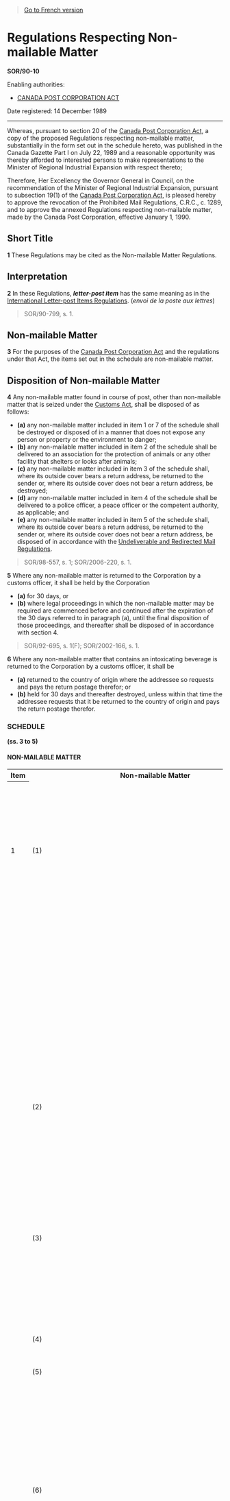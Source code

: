 > [Go to French version](/fr/Règlements/Décrets,%20ordonnances%20et%20règlements%20statutaires/90/10.md)

# Regulations Respecting Non-mailable Matter

**SOR/90-10**

Enabling authorities: 
- [CANADA POST CORPORATION ACT](/en/Acts/Revised%20Statutes%20of%20Canada/C/C-10.md)

Date registered: 14 December 1989

----------

Whereas, pursuant to section 20 of the [Canada Post Corporation Act](/en/Acts/Revised%20Statutes%20of%20Canada/C/C-10.md), a copy of the proposed Regulations respecting non-mailable matter, substantially in the form set out in the schedule hereto, was published in the Canada Gazette Part I on July 22, 1989 and a reasonable opportunity was thereby afforded to interested persons to make representations to the Minister of Regional Industrial Expansion with respect thereto;

Therefore, Her Excellency the Governor General in Council, on the recommendation of the Minister of Regional Industrial Expansion, pursuant to subsection 19(1) of the [Canada Post Corporation Act](/en/Acts/Revised%20Statutes%20of%20Canada/C/C-10.md), is pleased hereby to approve the revocation of the Prohibited Mail Regulations, C.R.C., c. 1289, and to approve the annexed Regulations respecting non-mailable matter, made by the Canada Post Corporation, effective January 1, 1990.




## Short Title


**1** These Regulations may be cited as the Non-mailable Matter Regulations.




## Interpretation


**2** In these Regulations, ***letter-post item*** has the same meaning as in the [International Letter-post Items Regulations](/en/Regulations/Statutory%20Orders%20and%20Regulations/83/807.md). (*envoi de la poste aux lettres*)
> SOR/90-799, s. 1.





## Non-mailable Matter


**3** For the purposes of the [Canada Post Corporation Act](/en/Acts/Revised%20Statutes%20of%20Canada/C/C-10.md) and the regulations under that Act, the items set out in the schedule are non-mailable matter.




## Disposition of Non-mailable Matter


**4** Any non-mailable matter found in course of post, other than non-mailable matter that is seized under the [Customs Act](/en/Acts/Statutes%20of%20Canada/1985/c.%201%20(2nd%20Supp.).md), shall be disposed of as follows:
- **(a)** any non-mailable matter included in item 1 or 7 of the schedule shall be destroyed or disposed of in a manner that does not expose any person or property or the environment to danger;
- **(b)** any non-mailable matter included in item 2 of the schedule shall be delivered to an association for the protection of animals or any other facility that shelters or looks after animals;
- **(c)** any non-mailable matter included in item 3 of the schedule shall, where its outside cover bears a return address, be returned to the sender or, where its outside cover does not bear a return address, be destroyed;
- **(d)** any non-mailable matter included in item 4 of the schedule shall be delivered to a police officer, a peace officer or the competent authority, as applicable; and
- **(e)** any non-mailable matter included in item 5 of the schedule shall, where its outside cover bears a return address, be returned to the sender or, where its outside cover does not bear a return address, be disposed of in accordance with the [Undeliverable and Redirected Mail Regulations](/en/Regulations/Consolidated%20Regulations%20of%20Canada/1201-1300/C.R.C.,%20c.%201298.md).
> SOR/98-557, s. 1; SOR/2006-220, s. 1.




**5** Where any non-mailable matter is returned to the Corporation by a customs officer, it shall be held by the Corporation
- **(a)** for 30 days, or
- **(b)** where legal proceedings in which the non-mailable matter may be required are commenced before and continued after the expiration of the 30 days referred to in paragraph (a), until the final disposition of those proceedings,
and thereafter shall be disposed of in accordance with section 4.
> SOR/92-695, s. 1(F); SOR/2002-166, s. 1.




**6** Where any non-mailable matter that contains an intoxicating beverage is returned to the Corporation by a customs officer, it shall be
- **(a)** returned to the country of origin where the addressee so requests and pays the return postage therefor; or
- **(b)** held for 30 days and thereafter destroyed, unless within that time the addressee requests that it be returned to the country of origin and pays the return postage therefor.




### **SCHEDULE** 
**(ss. 3 to 5)**
#### NON-MAILABLE MATTER
<table>
<tr>
<th>Item</th>
<th>Non-mailable Matter</th>
</tr>
<tr>
<th></th>
</tr>
<tr>
<td>1</td>
<td>(1)</td>
<td>Dangerous goods as defined in the Transportation of Dangerous Goods Act or the regulations made thereunder, except where, in accordance with that Act and those regulations,</td>
</tr>
<tr>
<td></td>
<td></td>
<td>(a)</td>
<td>the sender of the dangerous goods offers them to the Corporation for transport; and</td>
</tr>
<tr>
<td></td>
<td></td>
<td>(b)</td>
<td>the Corporation is capable of handling and transporting the dangerous goods.</td>
</tr>
<tr>
<td></td>
<td>(2)</td>
<td>Items that, because of the manner in which they are packed, may expose a person to danger or may damage mail or postal equipment.</td>
</tr>
<tr>
<td></td>
<td>(3)</td>
<td>Letter-post items or parcels that contain dangerous or perishable items prohibited by article 25 of the Universal Postal Convention (Beijing, 1999) and by articles XII and XIII of the Final Protocol of that Convention.</td>
</tr>
<tr>
<td></td>
<td>(4)</td>
<td>Items that may soil mail or postal equipment.</td>
</tr>
<tr>
<td></td>
<td>(5)</td>
<td>Items that emit offensive odours.</td>
</tr>
<tr>
<td></td>
<td>(6)</td>
<td>Fish, game, meat, fruit, vegetables, perishable biological substances or other perishable items that are not prepared for posting in accordance with the applicable requirements of the current Canada Postal Guide — Guide des postes du Canada, published by the Corporation.</td>
</tr>
<tr>
<td>2</td>
<td>(1)</td>
<td>Live animals, other than live animals that are accepted for transmission by post pursuant to an agreement with the Corporation or that are referred to in the current Canada Postal Guide — Guide des postes du Canada, published by the Corporation and are prepared for posting in accordance with the applicable requirements set out in that guide.</td>
</tr>
<tr>
<td></td>
<td>(2)</td>
<td>Letter-post items or parcels that contain live animals prohibited by article 25 of the Universal Postal Convention (Beijing, 1999) and by articles XII and XIII of the Final Protocol of that Convention.</td>
</tr>
<tr>
<td>3</td>
<td>(1)</td>
<td>Items that have on their outside cover</td>
</tr>
<tr>
<td></td>
<td></td>
<td>(a)</td>
<td>anything written or printed or attached thereto, other than the name and address of the addressee and of the sender or endorsements or attachments that are authorized by or under applicable regulations or by the Corporation;</td>
</tr>
<tr>
<td></td>
<td></td>
<td>(b)</td>
<td>on the address side thereof, a stamp of a charity or some other non-postal stamp indicating value;</td>
</tr>
<tr>
<td></td>
<td></td>
<td>(c)</td>
<td>in the space reserved for postage stamps, stamps or stickers of private manufacture;</td>
</tr>
<tr>
<td></td>
<td></td>
<td>(d)</td>
<td>hand-stamped or printed facsimiles of postal cancelling or franking stamps; or</td>
</tr>
<tr>
<td></td>
<td></td>
<td>(e)</td>
<td>successive addresses.</td>
</tr>
<tr>
<td></td>
<td>(2)</td>
<td>Envelopes with windows, unless</td>
</tr>
<tr>
<td></td>
<td></td>
<td>(a)</td>
<td>each window has a transparent covering; and</td>
</tr>
<tr>
<td></td>
<td></td>
<td>(b)</td>
<td>the longest sides of the window through which the address is visible are parallel to the longest sides of the envelope.</td>
</tr>
<tr>
<td></td>
<td>(2.1)</td>
<td>Letter-post items in wholly transparent envelopes, unless</td>
</tr>
<tr>
<td></td>
<td></td>
<td>(a)</td>
<td>the envelopes are constructed in such a way that they can be easily handled while in the course of transmission by post; and</td>
</tr>
<tr>
<td></td>
<td></td>
<td>(b)</td>
<td>a label is securely attached to the outer surface of the envelope and the label has sufficient space to include the name and address of the addressee, the postage and any applicable service instructions.</td>
</tr>
<tr>
<td></td>
<td>(3)</td>
<td>[Repealed, SOR/2002-166, s. 2]</td>
</tr>
<tr>
<td></td>
<td>(4)</td>
<td>Letter-post items and parcels, other than those referred to in subitems 1(3) and 2(2), that contain matter prohibited by article 25 of the Universal Postal Convention (Beijing, 1999) and articles XII and XIII of the Final Protocol of that Convention.</td>
</tr>
<tr>
<td>4</td>
<td>Any item transmitted by post in contravention of an Act or a regulation of Canada.</td>
</tr>
<tr>
<td>5</td>
<td>Gold bullion, gold dust and non-manufactured precious metals unless accepted for transmission by post pursuant to an agreement with the Corporation.</td>
</tr>
<tr>
<td>6</td>
<td>At any time during which a notice of interruption of postal services given pursuant to the [Postal Services Interruption Regulations](/en/Regulations/Statutory%20Orders%20and%20Regulations/87/259.md) is in effect, any item that has not been posted that would, but for this item, be mailable matter and that, because of the interruption of postal services, cannot be transmitted by post from or to an area in which the interruption of postal services is in effect.</td>
</tr>
</table>

> SOR/90-799, ss. 2 to 4; SOR/92-695, ss. 2, 3, 4(F); SOR/94-201, ss. 1, 2; SOR/95-309, ss. 1, 2; SOR/98-557, ss. 2, 3; SOR/2000-199, ss. 29, 30; SOR/2002-166, s. 2; SOR/2003-382, ss. 23 to 25.



